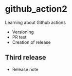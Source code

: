 # github_action2

Learning about Github actions
* Versioning
* PR test
* Creation of release

## Third release
* Release note
